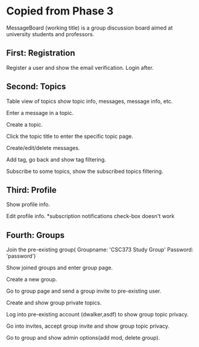 # Copied from Phase 3

MessageBoard (working title) is a group discussion board aimed at university students and professors.

## First: Registration

Register a user and show the email verification.
Login after.

## Second: Topics

Table view of topics show topic info, messages, message info, etc.

Enter a message in a topic.

Create a topic.

Click the topic title to enter the specific topic page.

Create/edit/delete messages.

Add tag, go back and show tag filtering.

Subscribe to some topics, show the subscribed topics filtering.

## Third: Profile

Show profile info.

Edit profile info. *subscription notifications check-box doesn't work

## Fourth: Groups

Join the pre-existing group( Groupname: 'CSC373 Study Group'
                             Password: 'password')

Show joined groups and enter group page.

Create a new group.

Go to group page and send a group invite to pre-existing user.

Create and show group private topics.

Log into pre-existing account (dwalker,asdf) to show group topic privacy.

Go into invites, accept group invite and show group topic privacy.

Go to group and show admin options(add mod, delete group).
